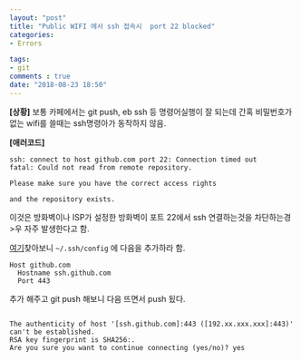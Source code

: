 ```yaml
---
layout: "post"
title: "Public WIFI 에서 ssh 접속시  port 22 blocked"
categories:
- Errors

tags:
- git
comments : true
date: "2018-08-23 18:50"
---
```



**[상황]**
보통 카페에서는 git push, eb ssh 등 명령어실행이 잘 되는데 간혹 비밀번호가 없는 wifi를 쓸때는 ssh명령아가 동작하지 않음.

**[애러코드]** 
```
ssh: connect to host github.com port 22: Connection timed out
fatal: Could not read from remote repository.

Please make sure you have the correct access rights

and the repository exists.

```

이것은 방화벽이나 ISP가 설정한 방화벽이 포트 22에서 ssh 연결하는것을 차단하는경>우 자주 발생한다고 함.


[여기](https://stackoverflow.com/questions/7953806/github-ssh-via-public-wifi-port-22-blocked/8081292#8081292)찾아보니 `~/.ssh/config` 에 다음을 추가하라 함.
```
Host github.com
  Hostname ssh.github.com
  Port 443
```
 

추가 해주고 git push 해보니 다음 뜨면서 push 됬다.   
```

The authenticity of host '[ssh.github.com]:443 ([192.xx.xxx.xxx]:443)' can't be established.
RSA key fingerprint is SHA256:.
Are you sure you want to continue connecting (yes/no)? yes

```
